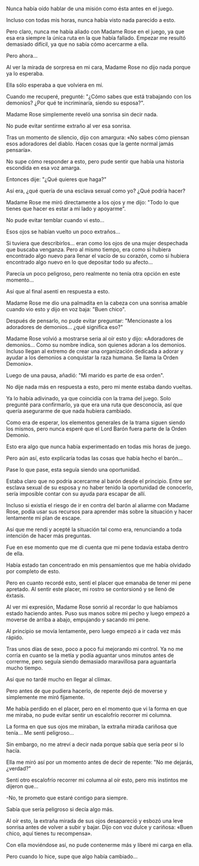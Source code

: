 
Nunca había oído hablar de una misión como ésta antes en el juego.

Incluso con todas mis horas, nunca había visto nada parecido a esto.

Pero claro, nunca me había aliado con Madame Rose en el juego, ya que esa era siempre la única ruta en la que había fallado. Empezar me resultó demasiado difícil, ya que no sabía cómo acercarme a ella.

Pero ahora...

Al ver la mirada de sorpresa en mi cara, Madame Rose no dijo nada porque ya lo esperaba.

Ella sólo esperaba a que volviera en mí.

Cuando me recuperé, pregunté: "¿Cómo sabes que está trabajando con los demonios? ¿Por qué te incriminaría, siendo su esposa?".

Madame Rose simplemente reveló una sonrisa sin decir nada.

No pude evitar sentirme extraño al ver esa sonrisa.

Tras un momento de silencio, dijo con amargura: «No sabes cómo piensan esos adoradores del diablo. Hacen cosas que la gente normal jamás pensaría».

No supe cómo responder a esto, pero pude sentir que había una historia escondida en esa voz amarga.

Entonces dije: "¿Qué quieres que haga?"

Así era, ¿qué quería de una esclava sexual como yo? ¿Qué podría hacer?

Madame Rose me miró directamente a los ojos y me dijo: "Todo lo que tienes que hacer es estar a mi lado y apoyarme".

No pude evitar temblar cuando vi esto...

Esos ojos se habían vuelto un poco extraños...

Si tuviera que describirlos... eran como los ojos de una mujer despechada que buscaba venganza. Pero al mismo tiempo, era como si hubiera encontrado algo nuevo para llenar el vacío de su corazón, como si hubiera encontrado algo nuevo en lo que depositar todo su afecto...

Parecía un poco peligroso, pero realmente no tenía otra opción en este momento...

Así que al final asentí en respuesta a esto.

Madame Rose me dio una palmadita en la cabeza con una sonrisa amable cuando vio esto y dijo en voz baja: "Buen chico".

Después de pensarlo, no pude evitar preguntar: "Mencionaste a los adoradores de demonios... ¿qué significa eso?"

Madame Rose volvió a mostrarse seria al oír esto y dijo: «Adoradores de demonios... Como su nombre indica, son quienes adoran a los demonios. Incluso llegan al extremo de crear una organización dedicada a adorar y ayudar a los demonios a conquistar la raza humana. Se llama la Orden Demonio».

Luego de una pausa, añadió: "Mi marido es parte de esa orden".

No dije nada más en respuesta a esto, pero mi mente estaba dando vueltas.

Ya lo había adivinado, ya que coincidía con la trama del juego. Solo pregunté para confirmarlo, ya que era una ruta que desconocía, así que quería asegurarme de que nada hubiera cambiado.

Como era de esperar, los elementos generales de la trama siguen siendo los mismos, pero nunca esperé que el Lord Barón fuera parte de la Orden Demonio.

Esto era algo que nunca había experimentado en todas mis horas de juego.

Pero aún así, esto explicaría todas las cosas que había hecho el barón...

Pase lo que pase, esta seguía siendo una oportunidad.

Estaba claro que no podría acercarme al barón desde el principio. Entre ser esclava sexual de su esposa y no haber tenido la oportunidad de conocerlo, sería imposible contar con su ayuda para escapar de allí.

Incluso si existía el riesgo de ir en contra del barón al aliarme con Madame Rose, podía usar sus recursos para aprender más sobre la situación y hacer lentamente mi plan de escape.

Así que me rendí y acepté la situación tal como era, renunciando a toda intención de hacer más preguntas.

Fue en ese momento que me di cuenta que mi pene todavía estaba dentro de ella.

Había estado tan concentrado en mis pensamientos que me había olvidado por completo de esto.

Pero en cuanto recordé esto, sentí el placer que emanaba de tener mi pene apretado. Al sentir este placer, mi rostro se contorsionó y se llenó de éxtasis.

Al ver mi expresión, Madame Rose sonrió al recordar lo que habíamos estado haciendo antes. Puso sus manos sobre mi pecho y luego empezó a moverse de arriba a abajo, empujando y sacando mi pene.

Al principio se movía lentamente, pero luego empezó a ir cada vez más rápido.

Tras unos días de sexo, poco a poco fui mejorando mi control. Ya no me corría en cuanto se la metía y podía aguantar unos minutos antes de correrme, pero seguía siendo demasiado maravillosa para aguantarla mucho tiempo.

Así que no tardé mucho en llegar al clímax.

Pero antes de que pudiera hacerlo, de repente dejó de moverse y simplemente me miró fijamente.

Me había perdido en el placer, pero en el momento que vi la forma en que me miraba, no pude evitar sentir un escalofrío recorrer mi columna.

La forma en que sus ojos me miraban, la extraña mirada cariñosa que tenía... Me sentí peligroso...

Sin embargo, no me atreví a decir nada porque sabía que sería peor si lo hacía.

Ella me miró así por un momento antes de decir de repente: "No me dejarás, ¿verdad?"

Sentí otro escalofrío recorrer mi columna al oír esto, pero mis instintos me dijeron que...

-No, te prometo que estaré contigo para siempre.

Sabía que sería peligroso si decía algo más.

Al oír esto, la extraña mirada de sus ojos desapareció y esbozó una leve sonrisa antes de volver a subir y bajar. Dijo con voz dulce y cariñosa: «Buen chico, aquí tienes tu recompensa».

Con ella moviéndose así, no pude contenerme más y liberé mi carga en ella.

Pero cuando lo hice, supe que algo había cambiado...